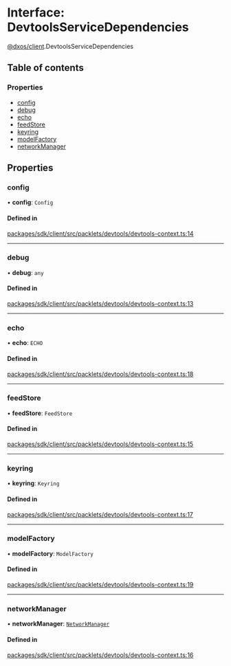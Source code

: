 # Interface: DevtoolsServiceDependencies

[@dxos/client](../modules/dxos_client.md).DevtoolsServiceDependencies

## Table of contents

### Properties

- [config](dxos_client.DevtoolsServiceDependencies.md#config)
- [debug](dxos_client.DevtoolsServiceDependencies.md#debug)
- [echo](dxos_client.DevtoolsServiceDependencies.md#echo)
- [feedStore](dxos_client.DevtoolsServiceDependencies.md#feedstore)
- [keyring](dxos_client.DevtoolsServiceDependencies.md#keyring)
- [modelFactory](dxos_client.DevtoolsServiceDependencies.md#modelfactory)
- [networkManager](dxos_client.DevtoolsServiceDependencies.md#networkmanager)

## Properties

### config

• **config**: `Config`

#### Defined in

[packages/sdk/client/src/packlets/devtools/devtools-context.ts:14](https://github.com/dxos/dxos/blob/e3b936721/packages/sdk/client/src/packlets/devtools/devtools-context.ts#L14)

___

### debug

• **debug**: `any`

#### Defined in

[packages/sdk/client/src/packlets/devtools/devtools-context.ts:13](https://github.com/dxos/dxos/blob/e3b936721/packages/sdk/client/src/packlets/devtools/devtools-context.ts#L13)

___

### echo

• **echo**: `ECHO`

#### Defined in

[packages/sdk/client/src/packlets/devtools/devtools-context.ts:18](https://github.com/dxos/dxos/blob/e3b936721/packages/sdk/client/src/packlets/devtools/devtools-context.ts#L18)

___

### feedStore

• **feedStore**: `FeedStore`

#### Defined in

[packages/sdk/client/src/packlets/devtools/devtools-context.ts:15](https://github.com/dxos/dxos/blob/e3b936721/packages/sdk/client/src/packlets/devtools/devtools-context.ts#L15)

___

### keyring

• **keyring**: `Keyring`

#### Defined in

[packages/sdk/client/src/packlets/devtools/devtools-context.ts:17](https://github.com/dxos/dxos/blob/e3b936721/packages/sdk/client/src/packlets/devtools/devtools-context.ts#L17)

___

### modelFactory

• **modelFactory**: `ModelFactory`

#### Defined in

[packages/sdk/client/src/packlets/devtools/devtools-context.ts:19](https://github.com/dxos/dxos/blob/e3b936721/packages/sdk/client/src/packlets/devtools/devtools-context.ts#L19)

___

### networkManager

• **networkManager**: [`NetworkManager`](../classes/dxos_client.NetworkManager.md)

#### Defined in

[packages/sdk/client/src/packlets/devtools/devtools-context.ts:16](https://github.com/dxos/dxos/blob/e3b936721/packages/sdk/client/src/packlets/devtools/devtools-context.ts#L16)
